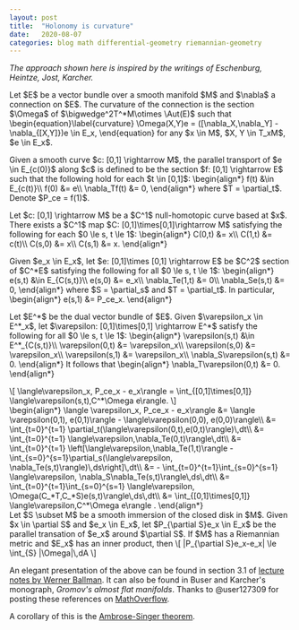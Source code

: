 ```yaml
---
layout: post
title:  "Holonomy is curvature"
date:   2020-08-07
categories: blog math differential-geometry riemannian-geometry
---
```

$\newcommand{\Aut}{\mathrm{Aut}}$

*The approach shown here is inspired by the writings of Eschenburg, Heintze, Jost, Karcher.*

<p>
Let $E$ be a vector bundle over a smooth manifold $M$ and $\nabla$ a connection on $E$. The curvature of the connection is the section $\Omega$ of $\bigwedge^2T^*M\otimes \Aut(E)$ such that
\begin{equation}\label{curvature}
  \Omega(X,Y)e = ([\nabla_X,\nabla_Y] - \nabla_{[X,Y]})e \in E_x,
\end{equation}
for any $x \in M$, $X, Y \in T_xM$, $e \in E_x$.
</p>

<p>
Given a smooth curve $c: [0,1] \rightarrow M$, the parallel transport of $e \in E_{c(0)}$ along $c$ is defined to be the section $f: [0,1] \rightarrow E$ such that the following hold for each $t \in [0,1]$:
\begin{align*}
  f(t) &\in E_{c(t)}\\
  f(0) &= e\\
  \nabla_Tf(t) &= 0,
\end{align*}
where $T = \partial_t$. Denote $P_ce = f(1)$.
</p>

<p>
Let $c: [0,1] \rightarrow M$  be a $C^1$ null-homotopic curve based at $x$. There exists a $C^1$ map $C: [0,1]\times[0,1]\rightarrow M$ satisfying
the following for each $0 \le s, t \le 1$:
\begin{align*}
  C(0,t) &= x\\
  C(1,t) &= c(t)\\
  C(s,0) &= x\\
  C(s,1) &= x.
\end{align*}
</p>

<p>
Given $e_x \in E_x$, let $e: [0,1]\times [0,1] \rightarrow E$ be $C^2$ section of $C^*E$ satisfying the following for all $0 \le s, t \le 1$:
\begin{align*}
  e(s,t) &\in E_{C(s,t)}\\
  e(s,0) &= e_x\\
  \nabla_Te(1,t) &= 0\\
  \nabla_Se(s,t) &= 0,
\end{align*}
where $S = \partial_s$ and $T = \partial_t$. In particular,
\begin{align*}
  e(s,1) &= P_ce_x.
\end{align*}
</p>

<p>
Let $E^*$ be the dual vector bundle of $E$.
Given $\varepsilon_x \in E^*_x$, let $\varepsilon: [0,1]\times[0,1] \rightarrow E^*$ satisfy the following for all $0 \le s, t \le 1$:
\begin{align*}
  \varepsilon(s,t) &\in E^*_{C(s,t)}\\
  \varepsilon(0,t) &= \varepsilon_x\\
  \varepsilon(s,0) &= \varepsilon_x\\
  \varepsilon(s,1) &= \varepsilon_x\\
  \nabla_S\varepsilon(s,t) &= 0.
\end{align*}
It follows that
\begin{align*}
  \nabla_T\varepsilon(0,t) &= 0.
\end{align*}
</p>

<div class="lemma">
  \[
    \langle\varepsilon_x, P_ce_x - e_x\rangle
    = \int_{[0,1]\times[0,1]} \langle\varepsilon(s,t),C^*\Omega e\rangle.
  \]
</div>

<div class="proof">
\begin{align*}
  \langle \varepsilon_x, P_ce_x - e_x\rangle
  &= \langle \varepsilon(0,1), e(0,1)\rangle - \langle\varepsilon(0,0), e(0,0)\rangle\\
  &= \int_{t=0}^{t=1} \partial_t(\langle\varepsilon(0,t),e(0,t)\rangle)\,dt\\
  &= \int_{t=0}^{t=1} \langle\varepsilon,\nabla_Te(0,t)\rangle\,dt\\
  &= \int_{t=0}^{t=1} \left[\langle\varepsilon,\nabla_Te(1,t)\rangle
    - \int_{s=0}^{s=1}\partial_s(\langle\varepsilon, \nabla_Te(s,t)\rangle)\,ds\right]\,dt\\
  &= - \int_{t=0}^{t=1}\int_{s=0}^{s=1} \langle\varepsilon, \nabla_S\nabla_Te(s,t)\rangle\,ds\,dt\\
  &= \int_{t=0}^{t=1}\int_{s=0}^{s=1} \langle\varepsilon, \Omega(C_*T,C_*S)e(s,t)\rangle\,ds\,dt\\
  &= \int_{[0,1]\times[0,1]} \langle\varepsilon,C^*\Omega e\rangle .
\end{align*}
</div>

<div class="corollary">
Let $S \subset M$ be a smooth immersion of the closed disk in $M$. Given $x \in \partial S$ and $e_x \in E_x$, let $P_{\partial S}e_x \in E_x$ be the parallel transation of $e_x$ around $\partial S$. If $M$ has a Riemannian metric and $E_x$ has an inner product, then
  \[
  |P_{\partial S}e_x-e_x| \le \int_{S} |\Omega|\,dA
   \]
</div>

<p>
An elegant presentation of the above can be found in section 3.1 of <a href="http://people.mpim-bonn.mpg.de/hwbllmnn/archiv/conncurv1999.pdf">lecture notes by Werner Ballman</a>.  It can also be found in Buser and Karcher's monograph, <i>Gromov's almost flat manifolds</i>. Thanks to @user127309 for posting these references on <a href="https://mathoverflow.net/a/423915/613">MathOverflow</a>.
</p>

<p>
A corollary of this is the <a href="https://en.wikipedia.org/wiki/Holonomy#Ambrose%E2%80%93Singer_theorem">Ambrose-Singer theorem</a>. 
</p>
